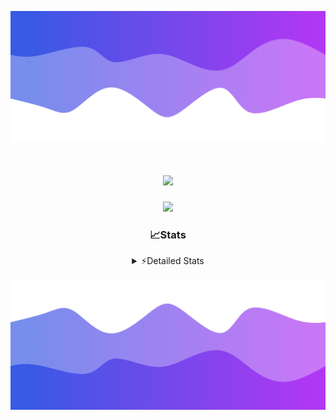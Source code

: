 ![Header](./header.png)
<div align="center">

<h1 align="center">
  <a href="https://git.io/typing-svg">
    <img src="https://readme-typing-svg.herokuapp.com/?lines=Hello,+There!+👋;This+is+chicho.;CEO+on+Hely+Development....;&center=true&size=25">
  </a>
</h1>
  
<p align="center">
  <img src="https://lanyard.cnrad.dev/api/852683595378196480" />
</p>

### 📈Stats
<details>
    <summary> ⚡Detailed Stats</summary>
    <br/>

<!--START_SECTION:waka-->
![Code Time](http://img.shields.io/badge/Code%20Time-246%20hrs%2011%20mins-blue)

![Profile Views](http://img.shields.io/badge/Profile%20Views-3-blue)

**🐱 My GitHub Data** 

> 📦 42.4 kB Used in GitHub's Storage 
 > 
> 🏆 22 Contributions in the Year 2023
 > 
> 🚫 Not Opted to Hire
 > 
> 📜 7 Public Repositories 
 > 
> 🔑 9 Private Repositories 
 > 
**I'm a Night 🦉** 

```text
🌞 Morning                15 commits          ██░░░░░░░░░░░░░░░░░░░░░░░   06.98 % 
🌆 Daytime                28 commits          ███░░░░░░░░░░░░░░░░░░░░░░   13.02 % 
🌃 Evening                107 commits         ████████████░░░░░░░░░░░░░   49.77 % 
🌙 Night                  65 commits          ████████░░░░░░░░░░░░░░░░░   30.23 % 
```
📅 **I'm Most Productive on Tuesday** 

```text
Monday                   13 commits          ██░░░░░░░░░░░░░░░░░░░░░░░   06.05 % 
Tuesday                  44 commits          █████░░░░░░░░░░░░░░░░░░░░   20.47 % 
Wednesday                42 commits          █████░░░░░░░░░░░░░░░░░░░░   19.53 % 
Thursday                 25 commits          ███░░░░░░░░░░░░░░░░░░░░░░   11.63 % 
Friday                   33 commits          ████░░░░░░░░░░░░░░░░░░░░░   15.35 % 
Saturday                 23 commits          ███░░░░░░░░░░░░░░░░░░░░░░   10.70 % 
Sunday                   35 commits          ████░░░░░░░░░░░░░░░░░░░░░   16.28 % 
```


📊 **This Week I Spent My Time On** 

```text
🕑︎ Time Zone: America/Argentina/Buenos_Aires

💬 Programming Languages: 
Python                   3 hrs 38 mins       ███████████░░░░░░░░░░░░░░   42.39 % 
C#                       2 hrs 13 mins       ██████░░░░░░░░░░░░░░░░░░░   25.92 % 
C++                      1 hr 11 mins        ███░░░░░░░░░░░░░░░░░░░░░░   13.85 % 
HTML                     35 mins             ██░░░░░░░░░░░░░░░░░░░░░░░   06.97 % 
Other                    31 mins             ██░░░░░░░░░░░░░░░░░░░░░░░   06.13 % 

🔥 Editors: 
VS Code                  4 hrs 38 mins       ██████████████░░░░░░░░░░░   54.09 % 
Visual Studio            3 hrs 56 mins       ███████████░░░░░░░░░░░░░░   45.91 % 

🐱‍💻 Projects: 
Unknown Project          4 hrs 6 mins        ████████████░░░░░░░░░░░░░   47.80 % 
Hate                     2 hrs 45 mins       ████████░░░░░░░░░░░░░░░░░   32.05 % 
InfantryCheats           58 mins             ███░░░░░░░░░░░░░░░░░░░░░░   11.32 % 
Coder                    23 mins             █░░░░░░░░░░░░░░░░░░░░░░░░   04.65 % 
FiveM                    10 mins             ░░░░░░░░░░░░░░░░░░░░░░░░░   01.96 % 

💻 Operating System: 
Windows                  8 hrs 35 mins       █████████████████████████   100.00 % 
```

**I Mostly Code in JavaScript** 

```text
JavaScript               8 repos             █████████░░░░░░░░░░░░░░░░   36.36 % 
CSS                      3 repos             ███░░░░░░░░░░░░░░░░░░░░░░   13.64 % 
HTML                     2 repos             ██░░░░░░░░░░░░░░░░░░░░░░░   09.09 % 
C#                       2 repos             ██░░░░░░░░░░░░░░░░░░░░░░░   09.09 % 
Batchfile                1 repo              █░░░░░░░░░░░░░░░░░░░░░░░░   04.55 % 
```




 Last Updated on 03/08/2023 18:14:58 UTC
<!--END_SECTION:waka-->
</details>

![Footer](./footer.png)
